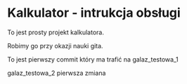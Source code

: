 # Kalkulator - intrukcja obsługi

To jest prosty projekt kalkulatora.

Robimy go przy okazji nauki gita.

To jest pierwszy commit który ma trafić na galaz_testowa_1

galaz_testowa_2 pierwsza zmiana